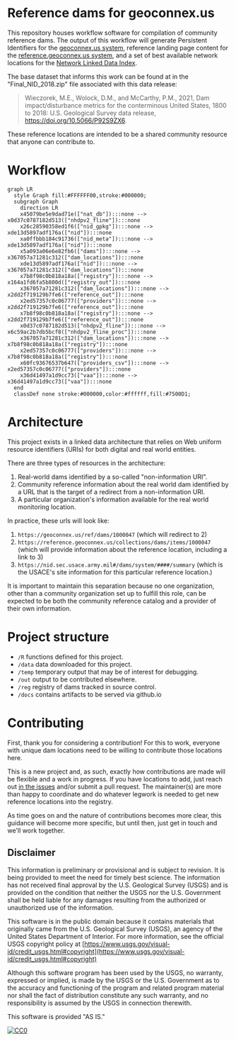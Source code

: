 # Reference dams for geoconnex.us

This repository houses workflow software for compilation of community reference dams. The output of this workflow will generate Persistent Identifiers for the [geoconnex.us system](https://github.com/internetofwater/geoconnex.us), reference landing page content for the [reference.geoconnex.us system](https://reference.geoconnex.us/), and a set of best available network locations for the [Network Linked Data Index](https://labs.waterdata.usgs.gov/about-nldi/index.html).

The base dataset that informs this work can be found at in the "Final_NID_2018.zip" file associated with this data release:

> Wieczorek, M.E., Wolock, D.M., and McCarthy, P.M., 2021, Dam impact/disturbance metrics for the conterminous United States, 1800 to 2018: U.S. Geological Survey data release, https://doi.org/10.5066/P92S9ZX6. 

These reference locations are intended to be a shared community resource that anyone can contribute to.

# Workflow

```mermaid
graph LR
  style Graph fill:#FFFFFF00,stroke:#000000;
  subgraph Graph
    direction LR
    x45079be5e9dad71e(["nat_db"]):::none --> x0d37c0787182d513(["nhdpv2_fline"]):::none
    x26c28590358ed1f6(["nid_gpkg"]):::none --> xde13d5897adf176a(["nid"]):::none
    xa0ffbbb184c91736(["nid_meta"]):::none --> xde13d5897adf176a(["nid"]):::none
    x5a093a06e6e82fb6(["dams"]):::none --> x367057a71281c312(["dam_locations"]):::none
    xde13d5897adf176a(["nid"]):::none --> x367057a71281c312(["dam_locations"]):::none
    x7b8f98c0b818a18a(["registry"]):::none --> x164a1fd6fa5b800d(["registry_out"]):::none
    x367057a71281c312(["dam_locations"]):::none --> x2dd2f719129b7fe6(["reference_out"]):::none
    x2ed57357c0c06777(["providers"]):::none --> x2dd2f719129b7fe6(["reference_out"]):::none
    x7b8f98c0b818a18a(["registry"]):::none --> x2dd2f719129b7fe6(["reference_out"]):::none
    x0d37c0787182d513(["nhdpv2_fline"]):::none --> x6c59ac2b7db5bcf8(["nhdpv2_fline_proc"]):::none
    x367057a71281c312(["dam_locations"]):::none --> x7b8f98c0b818a18a(["registry"]):::none
    x2ed57357c0c06777(["providers"]):::none --> x7b8f98c0b818a18a(["registry"]):::none
    x60fc93676537b647(["providers_csv"]):::none --> x2ed57357c0c06777(["providers"]):::none
    x36d41497a1d9cc73(["vaa"]):::none --> x36d41497a1d9cc73(["vaa"]):::none
  end
  classDef none stroke:#000000,color:#ffffff,fill:#7500D1;
```

# Architecture

This project exists in a linked data architecture that relies on Web uniform resource identifiers (URIs) for both digital and real world entities. 

There are three types of resources in the architecture:
1. Real-world dams identified by a so-called "non-information URI".
1. Community reference information about the real world dam identified by a URL that is the target of a redirect from a non-information URI.
1. A particular organization's information available for the real world monitoring location.

In practice, these urls will look like: 
1. `https://geoconnex.us/ref/dams/1000047` (which will redirect to 2)
1. `https://reference.geoconnex.us/collections/dams/items/1000047` (which will provide information about the reference location, including a link to 3)
1. `https://nid.sec.usace.army.mil#/dams/system/####/summary` (which is the USACE's site information for this particular reference location.)

It is important to maintain this separation because no one organization, other than a community organization set up to fulfill this role, can be expected to be both the community reference catalog and a provider of their own information.  

# Project structure

- `/R` functions defined for this project.
- `/data` data downloaded for this project.
- `/temp` temporary output that may be of interest for debugging.
- `/out` output to be contributed elsewhere. 
- `/reg` registry of dams tracked in source control.
- `/docs` contains artifacts to be served via github.io

# Contributing

First, thank you for considering a contribution! For this to work, everyone with unique dam locations need to be willing to contribute those locations here. 

This is a new project and, as such, exactly how contributions are made will be flexible and a work in progress. If you have locations to add, just reach out [in the issues](https://github.com/internetofwater/ref_dams/issues) and/or submit a pull request. The maintainer(s) are more than happy to coordinate and do whatever legwork is needed to get new reference locations into the registry.

As time goes on and the nature of contributions becomes more clear, this guidance will become more specific, but until then, just get in touch and we'll work together.

## Disclaimer

This information is preliminary or provisional and is subject to revision. It is being provided to meet the need for timely best science. The information has not received final approval by the U.S. Geological Survey (USGS) and is provided on the condition that neither the USGS nor the U.S. Government shall be held liable for any damages resulting from the authorized or unauthorized use of the information.

This software is in the public domain because it contains materials that originally came from the U.S. Geological Survey  (USGS), an agency of the United States Department of Interior. For more information, see the official USGS copyright policy at [https://www.usgs.gov/visual-id/credit_usgs.html#copyright](https://www.usgs.gov/visual-id/credit_usgs.html#copyright)

Although this software program has been used by the USGS, no warranty, expressed or implied, is made by the USGS or the U.S. Government as to the accuracy and functioning of the program and related program material nor shall the fact of distribution constitute any such warranty, and no responsibility is assumed by the USGS in connection therewith.

This software is provided "AS IS."

 [
    ![CC0](https://i.creativecommons.org/p/zero/1.0/88x31.png)
  ](https://creativecommons.org/publicdomain/zero/1.0/)
